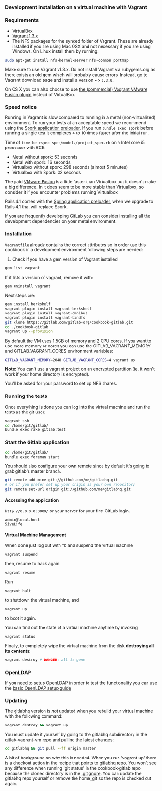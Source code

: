 ### Development installation on a virtual machine with Vagrant

### Requirements

* [VirtualBox](https://www.virtualbox.org)
* [Vagrant 1.3.x](http://vagrantup.com)
* The NFS packages for the synced folder of Vagrant. These are already installed if you are using Mac OSX and not necessary if you are using Windows. On Linux install them by running:

```bash
sudo apt-get install nfs-kernel-server nfs-common portmap
```

Make sure to use Vagrant v1.3.x. Do not install Vagrant via rubygems.org as there exists an old gem which will probably cause errors. Instead, go to [Vagrant download page](http://downloads.vagrantup.com/) and install a version ~> `1.3.0`.

On OS X you can also choose to use [the (commercial) Vagrant VMware Fusion plugin](http://www.vagrantup.com/vmware) instead of VirtualBox.

### Speed notice

Running in Vagrant is slow compared to running in a metal (non-virtualized) environment. To run your tests at an acceptable speed we recommend using the [Spork application preloader](https://github.com/sporkrb/spork). If you run `bundle exec spork` before running a single test it completes 4 to 10 times faster after the initial run.

Time of `time be rspec spec/models/project_spec.rb` on a Intel core i5 processor with 6GB:
- Metal without spork: 53 seconds
- Metal with spork: 16 seconds
- Virtualbox without spork: 298 seconds (almost 5 minutes)
- Virtualbox with Spork: 32 seconds

The paid [VMware Fusion](http://www.vmware.com/products/fusion/) is a little faster than Virtualbox but it doesn't make a big difference. In it does seem to be more stable than Virtualbox, so consider it if you encounter problems running Virtualbox.

Rails 4.1 comes with the [Spring application preloader](https://github.com/jonleighton/spring), when we upgrade to Rails 4.1 that will replace Spork.

If you are frequently developing GitLab you can consider installing all the development dependencies on your metal environment.

### Installation

`Vagrantfile` already contains the correct attributes so in order use this cookbook in a development environment following steps are needed:

1. Check if you have a gem version of Vagrant installed:

```bash
gem list vagrant
```

If it lists a version of vagrant, remove it with:

```bash
gem uninstall vagrant
```

Next steps are:

```bash
gem install berkshelf
vagrant plugin install vagrant-berkshelf
vagrant plugin install vagrant-omnibus
vagrant plugin install vagrant-bindfs
git clone https://gitlab.com/gitlab-org/cookbook-gitlab.git
cd ./cookbook-gitlab
vagrant up --provision
```

By default the VM uses 1.5GB of memory and 2 CPU cores. If you want to use more memory or cores you can use the GITLAB_VAGRANT_MEMORY and GITLAB_VAGRANT_CORES environment variables:

```bash
GITLAB_VAGRANT_MEMORY=2048 GITLAB_VAGRANT_CORES=4 vagrant up
```

**Note:**
You can't use a vagrant project on an encrypted partition (ie. it won't work if your home directory is encrypted).

You'll be asked for your password to set up NFS shares.

### Running the tests

Once everything is done you can log into the virtual machine and run the tests as the git user:

```bash
vagrant ssh
cd /home/git/gitlab/
bundle exec rake gitlab:test
```

### Start the Gitlab application

```bash
cd /home/git/gitlab/
bundle exec foreman start
```

You should also configure your own remote since by default it's going to grab
gitlab's master branch.

```bash
git remote add mine git://github.com/me/gitlabhq.git
# or if you prefer set up your origin as your own repository
git remote set-url origin git://github.com/me/gitlabhq.git
```

#### Accessing the application

`http://0.0.0.0:3000/` or your server for your first GitLab login.

```
admin@local.host
5iveL!fe
```

#### Virtual Machine Management

When done just log out with `^D` and suspend the virtual machine

```bash
vagrant suspend
```

then, resume to hack again

```bash
vagrant resume
```

Run

```bash
vagrant halt
```

to shutdown the virtual machine, and

```bash
vagrant up
```

to boot it again.

You can find out the state of a virtual machine anytime by invoking

```bash
vagrant status
```

Finally, to completely wipe the virtual machine from the disk **destroying all its contents**:

```bash
vagrant destroy # DANGER: all is gone
```

### OpenLDAP

If you need to setup OpenLDAP in order to test the functionality you can use the [basic OpenLDAP setup guide](doc/open_LDAP.md)

### Updating

The gitlabhq version is _not_ updated when you rebuild your virtual machine with the following command:

```bash
vagrant destroy && vagrant up
```

You must update it yourself by going to the gitlabhq subdirectory in the gitlab-vagrant-vm repo and pulling the latest changes:

```bash
cd gitlabhq && git pull --ff origin master
```

A bit of background on why this is needed. When you run 'vagrant up' there is a checkout action in the recipe that points to [gitlabhq repo](https://github.com/gitlabhq/gitlabhq). You won't see any difference when running 'git status' in the cookbook-gitlab repo because the cloned directory is in the [.gitignore](https://gitlab.com/gitlab-org/cookbook-gitlab/blob/master/.gitignore). You can update the gitlabhq repo yourself or remove the home_git so the repo is checked out again.
